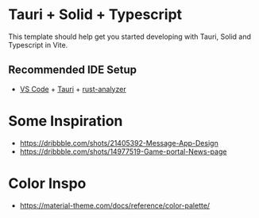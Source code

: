 # Tauri + Solid + Typescript

This template should help get you started developing with Tauri, Solid and Typescript in Vite.

## Recommended IDE Setup

- [VS Code](https://code.visualstudio.com/) + [Tauri](https://marketplace.visualstudio.com/items?itemName=tauri-apps.tauri-vscode) + [rust-analyzer](https://marketplace.visualstudio.com/items?itemName=rust-lang.rust-analyzer)

# Some Inspiration
- https://dribbble.com/shots/21405392-Message-App-Design
- https://dribbble.com/shots/14977519-Game-portal-News-page

# Color Inspo
- https://material-theme.com/docs/reference/color-palette/
